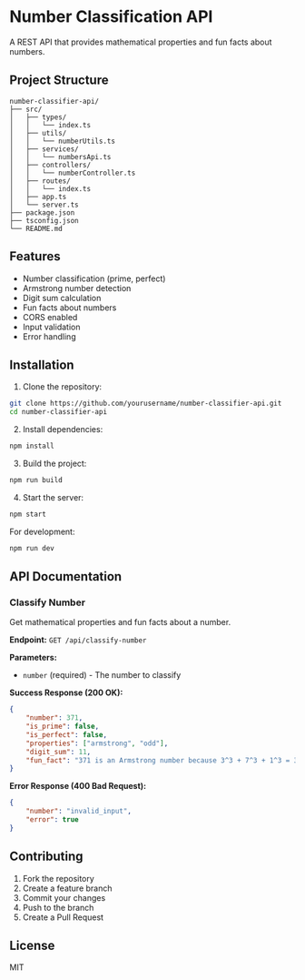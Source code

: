 # Number Classification API

A REST API that provides mathematical properties and fun facts about numbers.

## Project Structure

```
number-classifier-api/
├── src/
│   ├── types/
│   │   └── index.ts
│   ├── utils/
│   │   └── numberUtils.ts
│   ├── services/
│   │   └── numbersApi.ts
│   ├── controllers/
│   │   └── numberController.ts
│   ├── routes/
│   │   └── index.ts
│   ├── app.ts
│   └── server.ts
├── package.json
├── tsconfig.json
└── README.md
```

## Features

- Number classification (prime, perfect)
- Armstrong number detection
- Digit sum calculation
- Fun facts about numbers
- CORS enabled
- Input validation
- Error handling

## Installation

1. Clone the repository:
```bash
git clone https://github.com/yourusername/number-classifier-api.git
cd number-classifier-api
```

2. Install dependencies:
```bash
npm install
```

3. Build the project:
```bash
npm run build
```

4. Start the server:
```bash
npm start
```

For development:
```bash
npm run dev
```

## API Documentation

### Classify Number

Get mathematical properties and fun facts about a number.

**Endpoint:** `GET /api/classify-number`

**Parameters:**
- `number` (required) - The number to classify

**Success Response (200 OK):**
```json
{
    "number": 371,
    "is_prime": false,
    "is_perfect": false,
    "properties": ["armstrong", "odd"],
    "digit_sum": 11,
    "fun_fact": "371 is an Armstrong number because 3^3 + 7^3 + 1^3 = 371"
}
```

**Error Response (400 Bad Request):**
```json
{
    "number": "invalid_input",
    "error": true
}
```

## Contributing

1. Fork the repository
2. Create a feature branch
3. Commit your changes
4. Push to the branch
5. Create a Pull Request

## License

MIT
